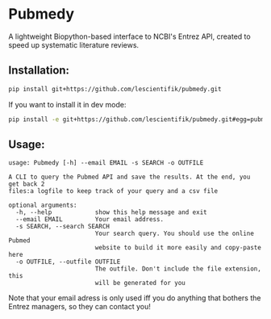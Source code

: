 # Pubmedy
A lightweight Biopython-based interface to NCBI's Entrez API, created to speed up systematic literature reviews.


## Installation:

```bash
pip install git+https://github.com/lescientifik/pubmedy.git
```

If you want to install it in dev mode:

```bash
pip install -e git+https://github.com/lescientifik/pubmedy.git#egg=pubmedy
```

## Usage:

```
usage: Pubmedy [-h] --email EMAIL -s SEARCH -o OUTFILE

A CLI to query the Pubmed API and save the results. At the end, you get back 2
files:a logfile to keep track of your query and a csv file

optional arguments:
  -h, --help            show this help message and exit
  --email EMAIL         Your email address.
  -s SEARCH, --search SEARCH
                        Your search query. You should use the online Pubmed
                        website to build it more easily and copy-paste here
  -o OUTFILE, --outfile OUTFILE
                        The outfile. Don't include the file extension, this
                        will be generated for you

```

Note that your email adress is only used iff you do anything that bothers the Entrez managers, so they can contact you!